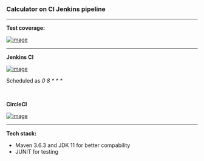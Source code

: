 <h3>Calculator on CI Jenkins pipeline</h3>
<hr/>
  <p> <strong>Test coverage: </strong></p>
  <a href="https://imgbb.com/"><img src="https://i.ibb.co/xq2SB2J/image.png" alt="image" border="0"></a>
<hr/>
  <p> <strong>Jenkins CI </strong> </p>
  <a href="https://ibb.co/ZGw59RL"><img src="https://i.ibb.co/Ntk5RgV/image.png" alt="image" border="0"></a>
  <p>Scheduled as <em>0 8 * * *</em></p>
  <br/>
  <p><strong>CircleCI</strong></p>
  <a href="https://ibb.co/q96mcbG"><img src="https://i.ibb.co/S0SVMqT/image.png" alt="image" border="0"></a>
  
<hr/>
  <p><strong>Tech stack: </strong></p>
  <ul>
    <li>Maven 3.6.3 and JDK 11 for better compability</li>
    <li>JUNIT for testing</li>
  </ul>
